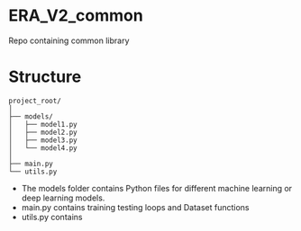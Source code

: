 # ERA_V2_common
Repo containing common library

# Structure
```
project_root/
│
├── models/
│   ├── model1.py
│   ├── model2.py
│   ├── model3.py
│   └── model4.py
│
├── main.py
└── utils.py
```

- The models folder contains Python files for different machine learning or deep learning models.
- main.py contains training testing loops and Dataset functions
- utils.py contains 